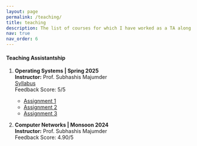 ```yaml
---
layout: page
permalink: /teaching/
title: teaching
description: The list of courses for which I have worked as a TA along with assignments that I had prepared.
nav: true
nav_order: 6
---
```


#### Teaching Assistantship

1. **Operating Systems | Spring 2025**  
   **Instructor:** Prof. Subhashis Majumder  
   [Syllabus](/assets/pdf/CS_4710_Syllabus)  
   Feedback Score: 5/5  
   - [Assignment 1](/assets/pdf/CS_4710_A1.pdf)  
   - [Assignment 2](/assets/pdf/CS_4710_A2.pdf)  
   - [Assignment 3](/assets/pdf/CS_4710_A3.pdf)  

2. **Computer Networks | Monsoon 2024**  
   **Instructor:** Prof. Subhashis Majumder  
   Feedback Score: 4.90/5

